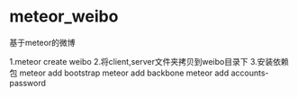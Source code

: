 # meteor_weibo
基于meteor的微博

1.meteor create weibo
2.将client,server文件夹拷贝到weibo目录下
3.安装依赖包
meteor add bootstrap
meteor add backbone
meteor add accounts-password

